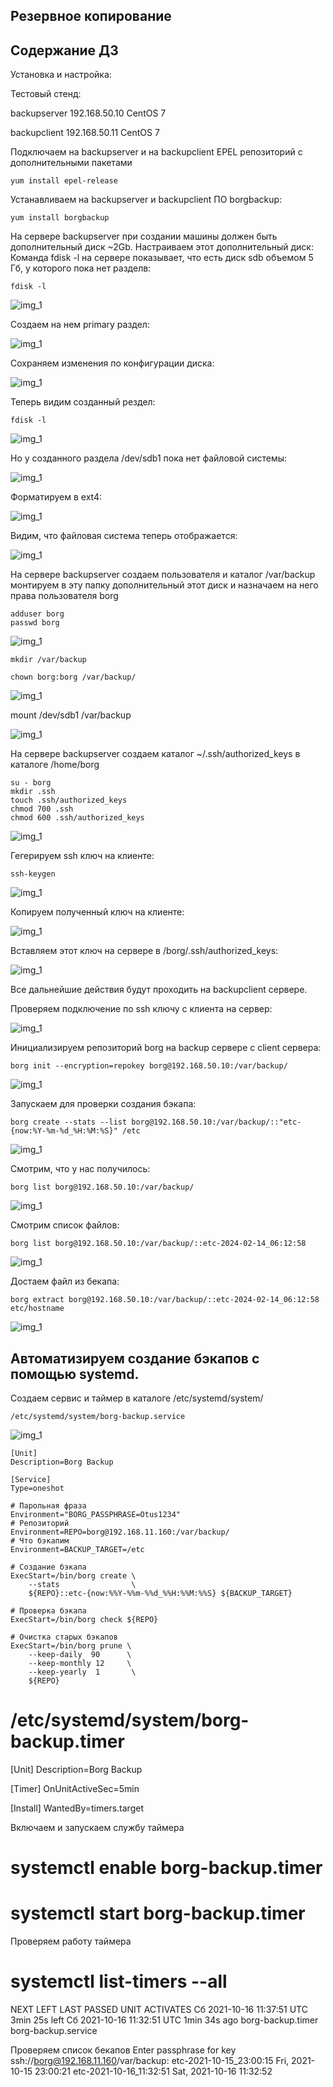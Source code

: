## Резервное копирование

## **Содержание ДЗ**

Установка и настройка:

Тестовый стенд:

backupserver 192.168.50.10 CentOS 7

backupclient 192.168.50.11 CentOS 7

Подключаем на backupserver и на backupclient EPEL репозиторий с дополнительными пакетами
```
yum install epel-release
```
	
Устанавливаем на backupserver и backupclient ПО borgbackup:
```
yum install borgbackup
```

На сервере backupserver при создании машины должен быть дополнительный диск ~2Gb.
Настраиваем этот дополнительный диск:
Команда fdisk -l на сервере показывает, что есть диск sdb объемом 5 Гб, у которого пока нет разделв:
```
fdisk -l
```

![img_1](https://github.com/kureshtar/otus_linux_administrator/blob/main/HomeWork26_backup/images/Screenshot%20from%202024-02-14%2022-56-17.png)

Создаем на нем primary раздел:

![img_1](https://github.com/kureshtar/otus_linux_administrator/blob/main/HomeWork26_backup/images/Screenshot%20from%202024-02-14%2022-57-52.png)

Сохраняем изменения по конфигурации диска:

![img_1](https://github.com/kureshtar/otus_linux_administrator/blob/main/HomeWork26_backup/images/Screenshot%20from%202024-02-14%2022-58-48.png)

Теперь видим созданный рездел:

```
fdisk -l
```
![img_1](https://github.com/kureshtar/otus_linux_administrator/blob/main/HomeWork26_backup/images/Screenshot%20from%202024-02-14%2022-59-25.png)

Но у созданного раздела /dev/sdb1 пока нет файловой системы:

![img_1](https://github.com/kureshtar/otus_linux_administrator/blob/main/HomeWork26_backup/images/Screenshot%20from%202024-02-14%2022-59-53.png)

Форматируем в ext4:

![img_1](https://github.com/kureshtar/otus_linux_administrator/blob/main/HomeWork26_backup/images/Screenshot%20from%202024-02-14%2023-00-24.png)

Видим, что файловая система теперь отображается:

![img_1](https://github.com/kureshtar/otus_linux_administrator/blob/main/HomeWork26_backup/images/Screenshot%20from%202024-02-14%2023-02-41.png)


На сервере backupserver создаем пользователя и каталог /var/backup монтируем в эту папку дополнительный этот диск и назначаем на него права пользователя borg
```
adduser borg
passwd borg
```
![img_1](https://github.com/kureshtar/otus_linux_administrator/blob/main/HomeWork26_backup/images/Screenshot%20from%202024-02-14%2022-53-28.png)

``` 
mkdir /var/backup
```

```
chown borg:borg /var/backup/
```
![img_1](https://github.com/kureshtar/otus_linux_administrator/blob/main/HomeWork26_backup/images/Screenshot%20from%202024-02-14%2023-02-08.png)

mount /dev/sdb1 /var/backup 

![img_1](https://github.com/kureshtar/otus_linux_administrator/blob/main/HomeWork26_backup/images/Screenshot%20from%202024-02-14%2023-02-22.png)


На сервере backupserver создаем каталог ~/.ssh/authorized_keys в каталоге /home/borg
```
su - borg
mkdir .ssh
touch .ssh/authorized_keys
chmod 700 .ssh
chmod 600 .ssh/authorized_keys
```

![img_1](https://github.com/kureshtar/otus_linux_administrator/blob/main/HomeWork26_backup/images/Screenshot%20from%202024-02-14%2023-04-59.png)

Гегерируем ssh ключ на клиенте:

```	
ssh-keygen
```
![img_1](https://github.com/kureshtar/otus_linux_administrator/blob/main/HomeWork26_backup/images/Screenshot%20from%202024-02-14%2023-07-15.png)

Копируем полученный ключ на клиенте:

![img_1](https://github.com/kureshtar/otus_linux_administrator/blob/main/HomeWork26_backup/images/Screenshot%20from%202024-02-14%2023-08-26.png)

Вставляем этот ключ на сервере в /borg/.ssh/authorized_keys:

![img_1](https://github.com/kureshtar/otus_linux_administrator/blob/main/HomeWork26_backup/images/Screenshot%20from%202024-02-14%2023-09-48.png)

Все дальнейшие действия будут проходить на backupclient сервере.

Проверяем подключение по ssh ключу с клиента на сервер:

![img_1](https://github.com/kureshtar/otus_linux_administrator/blob/main/HomeWork26_backup/images/Screenshot%20from%202024-02-14%2023-11-48.png)

Инициализируем репозиторий borg на backup сервере с client сервера:

```
borg init --encryption=repokey borg@192.168.50.10:/var/backup/
```

![img_1](https://github.com/kureshtar/otus_linux_administrator/blob/main/HomeWork26_backup/images/Screenshot%20from%202024-02-14%2023-13-27.png)

Запускаем для проверки создания бэкапа:
	
```
borg create --stats --list borg@192.168.50.10:/var/backup/::"etc-{now:%Y-%m-%d_%H:%M:%S}" /etc
```
![img_1](https://github.com/kureshtar/otus_linux_administrator/blob/main/HomeWork26_backup/images/Screenshot%20from%202024-02-14%2023-14-27.png)

Смотрим, что у нас получилось:
```
borg list borg@192.168.50.10:/var/backup/
```

![img_1](https://github.com/kureshtar/otus_linux_administrator/blob/main/HomeWork26_backup/images/Screenshot%20from%202024-02-14%2023-16-28.png)

Смотрим список файлов:
```
borg list borg@192.168.50.10:/var/backup/::etc-2024-02-14_06:12:58
```
![img_1](https://github.com/kureshtar/otus_linux_administrator/blob/main/HomeWork26_backup/images/Screenshot%20from%202024-02-14%2023-17-11.png)

Достаем файл из бекапа:
```
borg extract borg@192.168.50.10:/var/backup/::etc-2024-02-14_06:12:58 etc/hostname
```
![img_1](https://github.com/kureshtar/otus_linux_administrator/blob/main/HomeWork26_backup/images/Screenshot%20from%202024-02-14%2023-22-19.png)

## Автоматизируем создание бэкапов с помощью systemd.

Создаем сервис и таймер в каталоге /etc/systemd/system/
```
/etc/systemd/system/borg-backup.service
```
![img_1](https://github.com/kureshtar/otus_linux_administrator/blob/main/HomeWork26_backup/images/Screenshot%20from%202024-02-14%2023-24-33.png)

```
[Unit]
Description=Borg Backup

[Service]
Type=oneshot

# Парольная фраза
Environment="BORG_PASSPHRASE=Otus1234"
# Репозиторий
Environment=REPO=borg@192.168.11.160:/var/backup/
# Что бэкапим
Environment=BACKUP_TARGET=/etc

# Создание бэкапа
ExecStart=/bin/borg create \
    --stats                \
    ${REPO}::etc-{now:%%Y-%%m-%%d_%%H:%%M:%%S} ${BACKUP_TARGET}

# Проверка бэкапа
ExecStart=/bin/borg check ${REPO}

# Очистка старых бэкапов
ExecStart=/bin/borg prune \
    --keep-daily  90      \
    --keep-monthly 12     \
    --keep-yearly  1       \
    ${REPO}
```

# /etc/systemd/system/borg-backup.timer
[Unit]
Description=Borg Backup

[Timer]
OnUnitActiveSec=5min

[Install]
WantedBy=timers.target

Включаем и запускаем службу таймера
# systemctl enable borg-backup.timer 
# systemctl start borg-backup.timer

Проверяем работу таймера
# systemctl list-timers --all
NEXT                          LEFT          LAST                          PASSED       UNIT                         ACTIVATES
Сб 2021-10-16 11:37:51 UTC  3min 25s left Сб 2021-10-16 11:32:51 UTC  1min 34s ago borg-backup.timer            borg-backup.service

Проверяем список бекапов
Enter passphrase for key ssh://borg@192.168.11.160/var/backup: 
etc-2021-10-15_23:00:15 Fri, 2021-10-15 23:00:21 
etc-2021-10-16_11:32:51 Sat, 2021-10-16 11:32:52

